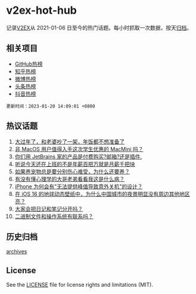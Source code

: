 # v2ex-hot-hub

 记录[V2EX](https://www.v2ex.com/)从 2021-01-06 日至今的热门话题。每小时抓取一次数据，按天[归档](archives)。
 
 ## 相关项目

- [GitHub热榜](https://github.com/snaildev/github-hot-hub)
- [知乎热榜](https://github.com/snaildev/zhihu-hot-hub)
- [微博热榜](https://github.com/snaildev/weibo-hot-hub)
- [头条热榜](https://github.com/snaildev/toutiao-hot-hub)
- [抖音热榜](https://github.com/snaildev/douyin-hot-hub)


 `更新时间：2023-01-20 14:09:01 +0800`

## 热议话题

1. [大过年了，和老婆吵了一架，年饭都不想准备了](https://www.v2ex.com/t/909948)
1. [非 MacOS 用户值得入手这次学生优惠的 MacMini 吗？](https://www.v2ex.com/t/909914)
1. [你们用 JetBrains 家的产品是付费购买?邮箱?还是插件.](https://www.v2ex.com/t/909962)
1. [听说今天还在上班的不是年薪百把万就是月薪千把块](https://www.v2ex.com/t/909990)
1. [如果养宠物总是要分别伤心难受，为什么还要养？](https://www.v2ex.com/t/909871)
1. [有没有懂心理学的大哥老弟看看我这是什么病？](https://www.v2ex.com/t/909884)
1. [iPhone 为何会有"无法提供峰值导致意外关机"的设计？](https://www.v2ex.com/t/909875)
1. [在 iOS 16 的地球动态壁纸中，为什么中国城市的夜景明显没有周边其他地区亮？](https://www.v2ex.com/t/909951)
1. [大家会把日记和笔记分开吗？](https://www.v2ex.com/t/909943)
1. [二进制文件和操作系统有联系吗？](https://www.v2ex.com/t/909970)

## 历史归档

[archives](archives)

## License

See the [LICENSE](LICENSE) file for license rights and limitations (MIT).
